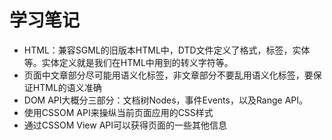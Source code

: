 # 学习笔记

* HTML：兼容SGML的旧版本HTML中，DTD文件定义了格式，标签，实体等。实体定义就是我们在HTML中用到的转义字符等。
* 页面中文章部分尽可能用语义化标签，非文章部分不要乱用语义化标签，要保证HTML的语义准确
* DOM API大概分三部分：文档树Nodes，事件Events，以及Range API。
* 使用CSSOM API来操纵当前页面应用的CSS样式
* 通过CSSOM View API可以获得页面的一些其他信息
